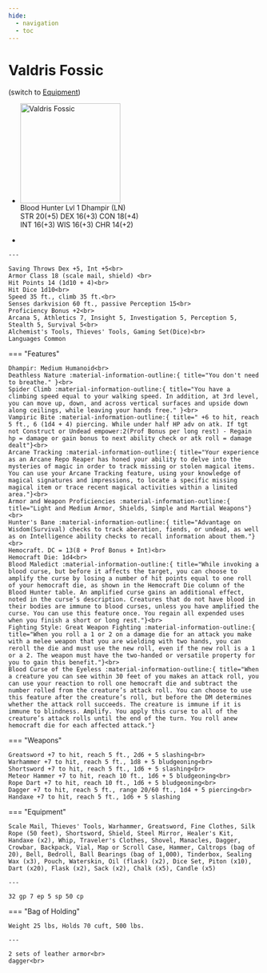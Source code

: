 ```yaml
---
hide:
  - navigation
  - toc
---
```


# Valdris Fossic
(switch to [Equipment](https://half-guinea-press.github.io/Nocturnal_Campaign/players/Valdris_Fossic/Equipment/))

<div class="grid cards" markdown>
  
-   
    <a href="https://half-guinea-press.github.io/Nocturnal_Campaign/images/Valdris Fossic.jpg"><img src="https://half-guinea-press.github.io/Nocturnal_Campaign/images/Valdris Fossic head.jpg" alt="Valdris Fossic" style="width:200px;height:200px;"></a><br>
    Blood Hunter Lvl 1 Dhampir (LN)<br>
    STR 20(+5) DEX 16(+3) CON 18(+4)<br>
    INT 16(+3) WIS 16(+3) CHR 14(+2)

-    

    ---
    
    Saving Throws Dex +5, Int +5<br>
    Armor Class 18 (scale mail, shield) <br>
    Hit Points 14 (1d10 + 4)<br>
    Hit Dice 1d10<br>
    Speed 35 ft., climb 35 ft.<br>
    Senses darkvision 60 ft., passive Perception 15<br>
    Proficiency Bonus +2<br>
    Arcana 5, Athletics 7, Insight 5, Investigation 5, Perception 5, Stealth 5, Survival 5<br>
    Alchemist's Tools, Thieves' Tools, Gaming Set(Dice)<br>
    Languages Common

=== "Features"

    Dhampir: Medium Humanoid<br>
    Deathless Nature :material-information-outline:{ title="You don't need to breathe." }<br>
    Spider Climb :material-information-outline:{ title="You have a climbing speed equal to your walking speed. In addition, at 3rd level, you can move up, down, and across vertical surfaces and upside down along ceilings, while leaving your hands free." }<br>
    Vampiric Bite :material-information-outline:{ title=" +6 to hit, reach 5 ft., 6 (1d4 + 4) piercing. While under half HP adv on atk. If tgt not Construct or Undead empower:2(Prof Bonus per long rest) - Regain hp = damage or gain bonus to next ability check or atk roll = damage dealt"}<br>
    Arcane Tracking :material-information-outline:{ title="Your experience as an Arcane Repo Reaper has honed your ability to delve into the mysteries of magic in order to track missing or stolen magical items. You can use your Arcane Tracking feature, using your knowledge of magical signatures and impressions, to locate a specific missing magical item or trace recent magical activities within a limited area."}<br>
    Armor and Weapon Proficiencies :material-information-outline:{ title="Light and Medium Armor, Shields, Simple and Martial Weapons"}<br>
    Hunter's Bane :material-information-outline:{ title="Advantage on Wisdom(Survival) checks to track aberation, fiends, or undead, as well as on Intelligence ability checks to recall information about them."}<br>
    Hemocraft. DC = 13(8 + Prof Bonus + Int)<br>
    Hemocraft Die: 1d4<br>
    Blood Maledict :material-information-outline:{ title="While invoking a blood curse, but before it affects the target, you can choose to amplify the curse by losing a number of hit points equal to one roll of your hemocraft die, as shown in the Hemocraft Die column of the Blood Hunter table. An amplified curse gains an additional effect, noted in the curse’s description. Creatures that do not have blood in their bodies are immune to blood curses, unless you have amplified the curse. You can use this feature once. You regain all expended uses when you finish a short or long rest."}<br>
    Fighting Style: Great Weapon Fighting :material-information-outline:{ title="When you roll a 1 or 2 on a damage die for an attack you make with a melee weapon that you are wielding with two hands, you can reroll the die and must use the new roll, even if the new roll is a 1 or a 2. The weapon must have the two-handed or versatile property for you to gain this benefit."}<br>
    Blood Curse of the Eyeless :material-information-outline:{ title="When a creature you can see within 30 feet of you makes an attack roll, you can use your reaction to roll one hemocraft die and subtract the number rolled from the creature’s attack roll. You can choose to use this feature after the creature’s roll, but before the DM determines whether the attack roll succeeds. The creature is immune if it is immune to blindness. Amplify. You apply this curse to all of the creature’s attack rolls until the end of the turn. You roll anew hemocraft die for each affected attack."}


=== "Weapons"   
  
    Greatsword +7 to hit, reach 5 ft., 2d6 + 5 slashing<br>
    Warhammer +7 to hit, reach 5 ft., 1d8 + 5 bludgeoning<br>
    Shortsword +7 to hit, reach 5 ft., 1d6 + 5 slashing<br>
    Meteor Hammer +7 to hit, reach 10 ft., 1d6 + 5 bludgeoning<br>
    Rope Dart +7 to hit, reach 10 ft., 1d6 + 5 bludgeoning<br>
    Dagger +7 to hit, reach 5 ft., range 20/60 ft., 1d4 + 5 piercing<br>
    Handaxe +7 to hit, reach 5 ft., 1d6 + 5 slashing

=== "Equipment"

    Scale Mail, Thieves' Tools, Warhammer, Greatsword, Fine Clothes, Silk Rope (50 feet), Shortsword, Shield, Steel Mirror, Healer's Kit, Handaxe (x2), Whip, Traveler's Clothes, Shovel, Manacles, Dagger, Crowbar, Backpack, Vial, Map or Scroll Case, Hammer, Caltrops (bag of 20), Bell, Bedroll, Ball Bearings (bag of 1,000), Tinderbox, Sealing Wax (x3), Pouch, Waterskin, Oil (flask) (x2), Dice Set, Piton (x10), Dart (x20), Flask (x2), Sack (x2), Chalk (x5), Candle (x5)

    ---

    32 gp 7 ep 5 sp 50 cp

=== "Bag of Holding"

    Weight 25 lbs, Holds 70 cuft, 500 lbs.

    ---
    
    2 sets of leather armor<br>
    dagger<br>
    
</div>
